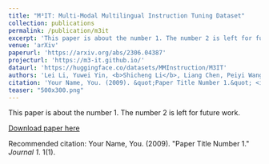 ```yaml
---
title: "M³IT: Multi-Modal Multilingual Instruction Tuning Dataset"
collection: publications
permalink: /publication/m3it
excerpt: 'This paper is about the number 1. The number 2 is left for future work.'
venue: 'arXiv'
paperurl: 'https://arxiv.org/abs/2306.04387'
projecturl: 'https://m3-it.github.io/'
dataurl: 'https://huggingface.co/datasets/MMInstruction/M3IT'
authors: 'Lei Li, Yuwei Yin, <b>Shicheng Li</b>, Liang Chen, Peiyi Wang, Shuhuai Ren, Mukai Li, Yazheng Yang, Jingjing Xu, Xu Sun, Lingpeng Kong and Qi Liu'
citation: 'Your Name, You. (2009). &quot;Paper Title Number 1.&quot; <i>Journal 1</i>. 1(1).'
teaser: "500x300.png"
---
```

This paper is about the number 1. The number 2 is left for future work.

[Download paper here](http://academicpages.github.io/files/paper1.pdf)

Recommended citation: Your Name, You. (2009). "Paper Title Number 1." <i>Journal 1</i>. 1(1).